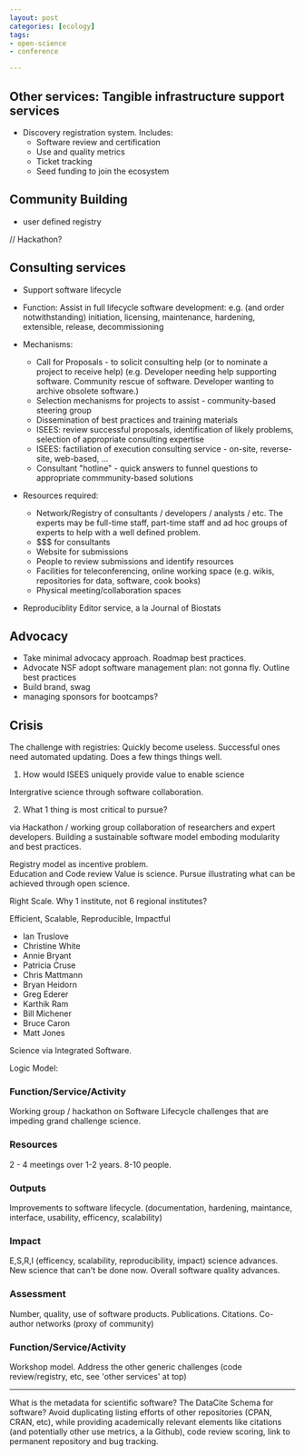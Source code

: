 ```yaml
---
layout: post
categories: [ecology]
tags: 
- open-science
- conference 

---
```



Other services: Tangible infrastructure support services  
--------------------------------------------------------
- Discovery registration system. Includes:
  - Software review and certification
  - Use and quality metrics
  - Ticket tracking
  - Seed funding to join the ecosystem

Community Building
------------------

- user defined registry

// Hackathon?

Consulting services 
------------------

- Support software lifecycle 


- Function: Assist in full lifecycle software development: e.g. (and order notwithstanding) initiation, licensing, maintenance, hardening, extensible,  release, decommissioning
- Mechanisms:
  - Call for Proposals - to solicit consulting help (or to nominate a project to receive help)
  (e.g. Developer needing help supporting software.  Community rescue of software. Developer wanting to archive obsolete software.)
  - Selection mechanisms for projects to assist - community-based steering group
  - Dissemination of best practices and training materials
  - ISEES: review successful proposals, identification of likely problems, selection of appropriate consulting expertise
  - ISEES: factiliation of execution consulting service - on-site, reverse-site, web-based, ...
  - Consultant "hotline" - quick answers to funnel questions to appropriate commmunity-based solutions
  
- Resources required:
  - Network/Registry of consultants / developers / analysts / etc.  The experts may be full-time staff, part-time staff and ad hoc groups of experts to help with a well defined problem.
  - $$$ for consultants
  - Website for submissions
  - People to review submissions and identify resources
  - Facilities for teleconferencing, online working space (e.g. wikis, repositories for data, software, cook books)
  - Physical meeting/collaboration spaces



- Reproduciblity Editor service, a la Journal of Biostats



Advocacy
--------

- Take minimal advocacy approach.  Roadmap best practices.
- Advocate NSF adopt software management plan: not gonna fly.  Outline best practices
- Build brand, swag
- managing sponsors for bootcamps?  


Crisis
------


The challenge with registries: Quickly become useless.  Successful ones need automated updating.  Does a few things things well.  


1) How would ISEES uniquely provide value to enable science

Intergrative science through software collaboration.  

2) What 1 thing is most critical to pursue?  

via Hackathon / working group collaboration of researchers and expert developers.
Building a sustainable software model emboding modularity and best practices.  


Registry model as incentive problem.  
Education and Code review
Value is science. Pursue illustrating what can be achieved through open science.  


Right Scale. Why 1 institute, not 6 regional institutes?  

Efficient, Scalable, Reproducible, Impactful

- Ian Truslove
- Christine White
- Annie Bryant
- Patricia Cruse
- Chris Mattmann
- Bryan Heidorn
- Greg Ederer
- Karthik Ram
- Bill Michener
- Bruce Caron
- Matt Jones


Science via Integrated Software.  

Logic Model:

### Function/Service/Activity
Working group / hackathon on Software Lifecycle challenges that are impeding grand challenge science.  

### Resources

2 - 4 meetings over 1-2 years.  8-10 people.  

### Outputs 

Improvements to software lifecycle.  (documentation, hardening, maintance, interface, usability, efficency, scalability)

### Impact

E,S,R,I (efficency, scalability, reproducibility, impact) science advances.  New science that can't be done now.  Overall software quality advances.  

### Assessment

Number, quality, use of software products.  Publications. Citations. Co-author networks (proxy of community)



### Function/Service/Activity

Workshop model. Address the other generic challenges (code review/registry, etc, see 'other services' at top)

-------



What is the metadata for scientific software? The DataCite Schema for software?  Avoid duplicating listing efforts of other repositories (CPAN, CRAN, etc), while providing academically relevant elements like citations (and potentially other use metrics, a la Github), code review scoring, link to permanent repository and bug tracking.  

